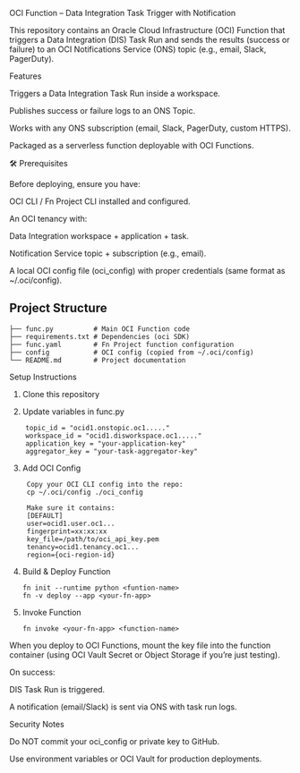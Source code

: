 OCI Function – Data Integration Task Trigger with Notification

This repository contains an Oracle Cloud Infrastructure (OCI) Function that triggers a Data Integration (DIS) Task Run and sends the results (success or failure) to an OCI Notifications Service (ONS) topic (e.g., email, Slack, PagerDuty).

Features

Triggers a Data Integration Task Run inside a workspace.

Publishes success or failure logs to an ONS Topic.

Works with any ONS subscription (email, Slack, PagerDuty, custom HTTPS).

Packaged as a serverless function deployable with OCI Functions.

🛠 Prerequisites

Before deploying, ensure you have:

OCI CLI / Fn Project CLI installed and configured.

An OCI tenancy with:

Data Integration workspace + application + task.

Notification Service topic + subscription (e.g., email).

A local OCI config file (oci_config) with proper credentials (same format as ~/.oci/config).


## Project Structure

```text
├── func.py          # Main OCI Function code
├── requirements.txt # Dependencies (oci SDK)
├── func.yaml        # Fn Project function configuration
├── config           # OCI config (copied from ~/.oci/config)
└── README.md        # Project documentation
```

Setup Instructions

1. Clone this repository

2. Update variables in func.py
```text
    topic_id = "ocid1.onstopic.oc1....."
    workspace_id = "ocid1.disworkspace.oc1....."
    application_key = "your-application-key"
    aggregator_key = "your-task-aggregator-key"
```


3. Add OCI Config
   ```text
    Copy your OCI CLI config into the repo:
    cp ~/.oci/config ./oci_config

    Make sure it contains:
    [DEFAULT]
    user=ocid1.user.oc1...
    fingerprint=xx:xx:xx
    key_file=/path/to/oci_api_key.pem
    tenancy=ocid1.tenancy.oc1...
    region={oci-region-id}
    ```
4. Build & Deploy Function
    ```text
    fn init --runtime python <funtion-name>
    fn -v deploy --app <your-fn-app>
   ```

5. Invoke Function
    ```text
    fn invoke <your-fn-app> <function-name>
    ```
 When you deploy to OCI Functions, mount the key file into the function container (using OCI Vault Secret or Object Storage if you’re just testing).

On success:

DIS Task Run is triggered.

A notification (email/Slack) is sent via ONS with task run logs.

Security Notes

Do NOT commit your oci_config or private key to GitHub.

Use environment variables or OCI Vault for production deployments.

